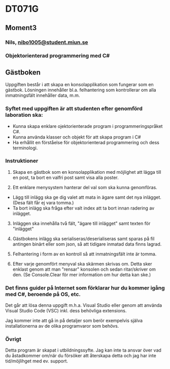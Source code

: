 
# DT071G 
## Moment3 
### Nils, nibo1005@student.miun.se
### Objektorienterad programmering med C#


## Gästboken
Uppgiften består i att skapa en konsolapplikation som fungerar som en gästbok. Lösningen innehåller bl.a. felhantering som kontrollerar om alla inmatningsfält innehåller data, m.m.


### Syftet med uppgiften är att studenten efter genomförd laboration ska:
* Kunna skapa enklare ojektorienterade program i programmeringspråket C#.
* Kunna använda klasser och objekt för att skapa program i C#
* Ha erhållit en förståelse för objektorienterad programmering och dess terminologi.


### Instruktioner
1. Skapa en gästbok som en konsolapplikation med möjlighet att lägga till en post, ta bort en valfri post samt visa alla poster.

2. Ett enklare menysystem hanterar del val som ska kunna genomföras.
* Lägg till inlägg ska ge dig valet att mata in ägare samt det nya inlägget. (Desa fält får ej vara tomma.)
* Ta bort inlägg ska fråga efter valt index att ta bort innan radering av inlägget.

3. Inläggen ska innehålla två fält, "ägare till inlägget" samt texten för "inlägget"

4. Gästbokens inlägg ska serialiseras/deserialiseras samt sparas på fil antingen binärt eller som json, så att tidigare inmatad data finns lagrad.

5. Felhantering i form av en kontroll så att inmatningsfält inte är tomma.

6. Efter varje genomfört menyval ska skärmen skrivas om. Detta sker enklast genom att man "rensar" konsolen och sedan ritar/skriver om den. (Se Console.Clear för mer information om hur detta kan ske.)


### Det finns guider på Internet som förklarar hur du kommer igång med C#, beroende på OS, etc.
Det går att lösa denna uppgift m.h.a. Visual Studio eller genom att använda Visual Studio Code (VSC) inkl. dess behövliga extensions.

Jag kommer inte att gå in på detaljer som berör exempelvis själva installationerna av de olika programvaror som behövs.


### Övrigt
Detta program är skapat i utbildningssyfte. 
Jag kan inte ta ansvar över vad du åstadkommer om/när du försöker att återskapa detta och jag har inte tid/möjlihget med ev. support.

